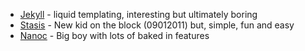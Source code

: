 * [Jekyll][1] - liquid templating, interesting but ultimately boring
* [Stasis][2] - New kid on the block (09012011) but, simple, fun and easy
* [Nanoc][3] - Big boy with lots of baked in features

[1]: https://github.com/mojombo/jekyll
[2]: http://stasis.me/
[3]: http://nanoc.stoneship.org/
